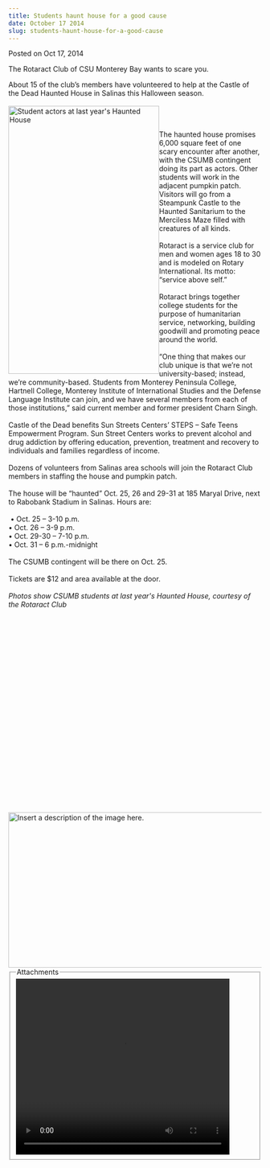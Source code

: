 ```yaml
---
title: Students haunt house for a good cause
date: October 17 2014
slug: students-haunt-house-for-a-good-cause
---
```


 



<span class="date">Posted on Oct 17, 2014    </span>
<p>The Rotaract Club of CSU Monterey Bay wants to scare you.</p>
<p>About 15 of the club&#x2019;s members have volunteered to help at the
Castle of the Dead Haunted House in Salinas this Halloween
season.<br>
<br>
<img alt="Student actors at last year&apos;s Haunted House" src="https://news.csumb.edu/sites/default/files/65/attachments/news/images/haunted_house_3.jpg" style="float:left; width:300px; height:533px"/></br></br></p>
<p>The haunted house promises 6,000 square feet of one scary
encounter after another, with the CSUMB contingent doing its part
as actors. Other students will work in the adjacent pumpkin
patch.<br>
Visitors will go from a Steampunk Castle to the Haunted Sanitarium
to the Merciless Maze filled with creatures of all kinds.<br>
<br>
Rotaract is a service club for men and women ages 18 to 30 and is
modeled on Rotary International. Its motto: &#x201C;service above
self.&#x201D;<br>
<br>
Rotaract brings together college students for the purpose of
humanitarian service, networking, building goodwill and promoting
peace around the world.<br>
<br>
&#x201C;One thing that makes our club unique is that we&#x2019;re not
university-based; instead, we&#x2019;re community-based. Students from
Monterey Peninsula College, Hartnell College, Monterey Institute of
International Studies and the Defense Language Institute can join,
and we have several members from each of those institutions,&#x201D; said
current member and former president Charn Singh.<br>
<br>
Castle of the Dead benefits Sun Streets Centers&#x2019; STEPS &#x2013; Safe Teens
Empowerment Program. Sun Street Centers works to prevent alcohol
and drug addiction by offering education, prevention, treatment and
recovery to individuals and families regardless of income.<br>
<br>
Dozens of volunteers from Salinas area schools will join the
Rotaract Club members in staffing the house and pumpkin
patch.<br>
<br>
The house will be &#x201C;haunted&#x201D; Oct. 25, 26 and 29-31 at 185 Maryal
Drive, next to Rabobank Stadium in Salinas.&#xA0;Hours are:<br>
<br>
&#x2028;&#x2022; Oct. 25 &#x2013; 3-10 p.m.&#x2028;<br>
&#x2022; Oct. 26 &#x2013; 3-9 p.m.<br>
&#x2022; Oct. 29-30 &#x2013; 7-10 p.m.<br>
&#x2022; Oct. 31 &#x2013; 6 p.m.-midnight<br>
<br>
The CSUMB contingent will be there on Oct. 25.<br>
<br>
Tickets are $12 and area available at the door.<br>
<br>
<em>Photos show CSUMB students at last year&apos;s Haunted House,
courtesy of the Rotaract Club</em></br></br></br></br></br></br></br></br></br></br></br></br></br></br></br></br></br></br></br></br></br></br></br></br></p>
<p><img alt="Insert a description of the image here." src="https://news.csumb.edu/sites/default/files/65/attachments/news/images/haunted_house_1.jpg" style="float:left; width:550px; height:309px"/></p>
<fieldset class="fieldgroup group-attachments">
<legend>Attachments</legend>
<div class="field field-type-emvideo field-field-attach-video">
<div class="field-items">
<div class="field-item odd">
<div class="emvideo emvideo-video emvideo-youtube">
<div class="emfield-emvideo emfield-emvideo-youtube">
<div id="emvideo-youtube-flash-wrapper-1">
<!--<object type="application/x-shockwave-flash" height="350" width="425" data="https://www.youtube.com/v/np_vgTuCkYU&amp;rel=0&amp;enablejsapi=1&amp;playerapiid=ytplayer&amp;fs=1" id="emvideo-youtube-flash-1">
          <param name="movie" value="https://www.youtube.com/v/np_vgTuCkYU&amp;rel=0&amp;enablejsapi=1&amp;playerapiid=ytplayer&amp;fs=1" />
          <param name="allowScriptAccess" value="sameDomain"/>
          <param name="quality" value="best"/>
          <param name="allowFullScreen" value="true"/>
          <param name="bgcolor" value="#FFFFFF"/>
          <param name="scale" value="noScale"/>
          <param name="salign" value="TL"/>
          <param name="FlashVars" value="playerMode=embedded" />
          <param name="wmode" value="transparent" />
        </object>-->
<video controls="" width="425" height="350">
<source src="https://r9---sn-o097zne6.googlevideo.com/videoplayback?ipbits=0&amp;mm=31&amp;dur=255.860&amp;id=o-ACSFIZQ-EOgar6AkG3R3OPL51Wf2T3TtA8ZaOVB0UHb9&amp;pl=23&amp;signature=21BD449585CC6B42F02D48BE0D5D8829AC166C02.28E000BF54D1DF47A6278A309F9EA77C1E7E4813&amp;ratebypass=yes&amp;expire=1422339861&amp;sver=3&amp;itag=18&amp;ip=198.189.249.65&amp;mt=1422318189&amp;initcwndbps=4207500&amp;sparams=dur,id,initcwndbps,ip,ipbits,itag,mm,ms,mv,pl,ratebypass,source,upn,expire&amp;source=youtube&amp;upn=J_7TWmhy2aM&amp;mv=m&amp;key=yt5&amp;fexp=900718,907263,916104,923368,927622,929821,930676,936121,9406392,941004,943917,947225,948124,952302,952605,952901,955301,957103,957105,957201,959701&amp;ms=au&amp;name=np_vgTuCkYU" type="video/mp4"/></video></div>
</div>
</div>
</div>
</div>
</div>
</fieldset>





 
